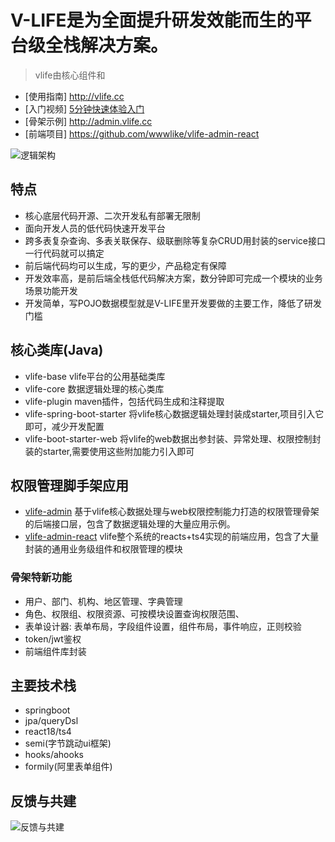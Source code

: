 # V-LIFE是为全面提升研发效能而生的平台级全栈解决方案。
> vlife由核心组件和

- [使用指南] <http://vlife.cc>
- [入门视频] [5分钟快速体验入门](https://www.bilibili.com/video/BV1sT411c71v/?vd_source=4c025d49e1ac4adb74b6dd2a39ce185e&t=119.6)
- [骨架示例] <http://admin.vlife.cc>
- [前端项目] <https://github.com/wwwlike/vlife-admin-react>

![逻辑架构](https://wwwlike.gitee.io/vlife-img/vlife_jg.png)

## 特点
- 核心底层代码开源、二次开发私有部署无限制
- 面向开发人员的低代码快速开发平台
- 跨多表复杂查询、多表关联保存、级联删除等复杂CRUD用封装的service接口一行代码就可以搞定
- 前后端代码均可以生成，写的更少，产品稳定有保障
- 开发效率高，是前后端全栈低代码解决方案，数分钟即可完成一个模块的业务场景功能开发
- 开发简单，写POJO数据模型就是V-LIFE里开发要做的主要工作，降低了研发门槛

## 核心类库(Java)
- vlife-base vlife平台的公用基础类库
- vlife-core 数据逻辑处理的核心类库
- vlife-plugin maven插件，包括代码生成和注释提取
- vlife-spring-boot-starter 将vlife核心数据逻辑处理封装成starter,项目引入它即可，减少开发配置
- vlife-boot-starter-web    将vlife的web数据出参封装、异常处理、权限控制封装的starter,需要使用这些附加能力引入即可

## 权限管理脚手架应用
- [vlife-admin](https://github.com/wwwlike/vlife/vlife-admin) 基于vlife核心数据处理与web权限控制能力打造的权限管理骨架的后端接口层，包含了数据逻辑处理的大量应用示例。
- [vlife-admin-react](https://github.com/wwwlike/vlife-admin-react) vlife整个系统的reacts+ts4实现的前端应用，包含了大量封装的通用业务级组件和权限管理的模块

### 骨架特新功能
- 用户、部门、机构、地区管理、字典管理
- 角色、权限组、权限资源、可按模块设置查询权限范围、
- 表单设计器: 表单布局，字段组件设置，组件布局，事件响应，正则校验
- token/jwt鉴权
- 前端组件库封装

## 主要技术栈
- springboot
- jpa/queryDsl
- react18/ts4
- semi(字节跳动ui框架)
- hooks/ahooks
- formily(阿里表单组件)


## 反馈与共建
![反馈与共建](https://wwwlike.gitee.io/vlife-img/linkme.png)
